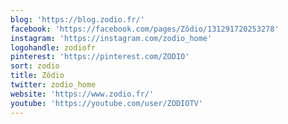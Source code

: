 ```yaml
---
blog: 'https://blog.zodio.fr/'
facebook: 'https://facebook.com/pages/Zôdio/131291720253278'
instagram: 'https://instagram.com/zodio_home'
logohandle: zodiofr
pinterest: 'https://pinterest.com/ZODIO'
sort: zodio
title: Zôdio
twitter: zodio_home
website: 'https://www.zodio.fr/'
youtube: 'https://youtube.com/user/ZODIOTV'
---
```

